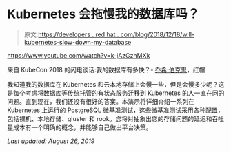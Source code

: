 # Kubernetes 会拖慢我的数据库吗？

> 原文:[https://developers . red hat . com/blog/2018/12/18/will-kubernetes-slow-down-my-database](https://developers.redhat.com/blog/2018/12/18/will-kubernetes-slow-down-my-database)

https://www.youtube.com/watch?v=k-jAzGzhMXk

来自 KubeCon 2018 的闪电谈话:我的数据库有多快？- [乔希·伯克思](https://twitter.com/fuzzychef)，红帽

我知道我的数据库在 Kubernetes 和云本地存储上会慢一些，但是会慢多少呢？这是每个考虑将数据库等传统托管的有状态服务迁移到 Kubernetes 的人一直在问的问题。直到现在，我们还没有很好的答案。本演示将详细介绍一系列在 Kubernetes 上运行的 PostgreSQL 微基准测试，这些微基准测试采用各种配置，包括裸机、本地存储、gluster 和 rook。您将对抽象出您的存储问题的延迟和吞吐量成本有一个明确的概念，并能够自己做出平台决策。

*Last updated: August 26, 2019*